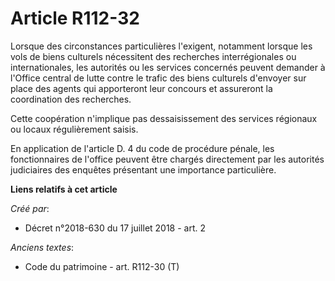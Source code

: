 # Article R112-32

Lorsque des circonstances particulières l'exigent, notamment lorsque les vols de biens culturels nécessitent des recherches
interrégionales ou internationales, les autorités ou les services concernés peuvent demander à l'Office central de lutte
contre le trafic des biens culturels d'envoyer sur place des agents qui apporteront leur concours et assureront la
coordination des recherches.

Cette coopération n'implique pas dessaisissement des services régionaux ou locaux régulièrement saisis.

En application de l'article D. 4 du code de procédure pénale, les fonctionnaires de l'office peuvent être chargés directement
par les autorités judiciaires des enquêtes présentant une importance particulière.

**Liens relatifs à cet article**

_Créé par_:

  - Décret n°2018-630 du 17 juillet 2018 - art. 2

_Anciens textes_:

  - Code du patrimoine - art. R112-30 (T)
